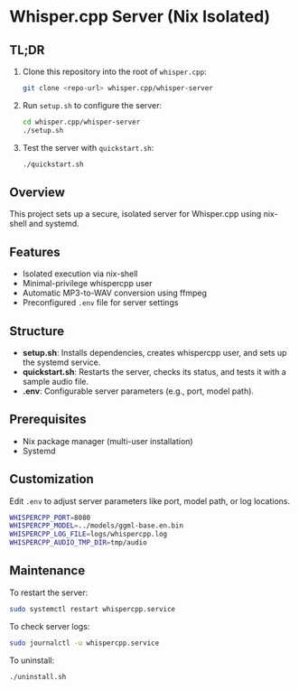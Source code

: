 # Whisper.cpp Server (Nix Isolated)

## TL;DR

1. Clone this repository into the root of `whisper.cpp`:

   ```bash
   git clone <repo-url> whisper.cpp/whisper-server
   ```

2. Run `setup.sh` to configure the server:

   ```bash
   cd whisper.cpp/whisper-server
   ./setup.sh
   ```

3. Test the server with `quickstart.sh`:

   ```bash
   ./quickstart.sh
   ```

## Overview

This project sets up a secure, isolated server for Whisper.cpp using nix-shell and systemd.

## Features

- Isolated execution via nix-shell
- Minimal-privilege whispercpp user
- Automatic MP3-to-WAV conversion using ffmpeg
- Preconfigured `.env` file for server settings

## Structure

- **setup.sh**: Installs dependencies, creates whispercpp user, and sets up the systemd service.
- **quickstart.sh**: Restarts the server, checks its status, and tests it with a sample audio file.
- **.env**: Configurable server parameters (e.g., port, model path).

## Prerequisites

- Nix package manager (multi-user installation)
- Systemd

## Customization

Edit `.env` to adjust server parameters like port, model path, or log locations.

```bash
WHISPERCPP_PORT=8080
WHISPERCPP_MODEL=../models/ggml-base.en.bin
WHISPERCPP_LOG_FILE=logs/whispercpp.log
WHISPERCPP_AUDIO_TMP_DIR=tmp/audio
```

## Maintenance

To restart the server:

```bash
sudo systemctl restart whispercpp.service
```

To check server logs:

```bash
sudo journalctl -u whispercpp.service
```

To uninstall:

```bash
./uninstall.sh
```
